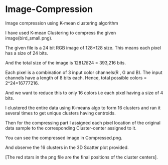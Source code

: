 # Image-Compression 
Image compression using K-mean clustering algorithm

I have used K-mean Clustering to compress the given image(bird_small.png).

The given file is a 24 bit RGB image of 128*128 size. This means each pixel has a size of 24 bits. 

And the total size of the image is 128*128*24 = 393,216 bits. 

Each pixel is a combination of 3 input color channels(R , G and B). The input channels have a length of 
8 bits each.
Hence, total possible colors = 2^24=16777216.

And we want to reduce this to only 16 colors i.e each pixel having a size of 4 bits.

I clustered the entire data using K-means algo to form 16 clusters and ran it several times to get unique clusters having
centroids.

Then for the compressing part I assigned each pixel location of the original data sample to the corresponding Cluster-center
assigned to it.

You can see the compressed image in Compressed.png.

And observe the 16 clusters in the 3D Scatter plot provided.

[The red stars in the png file are the final positions of the cluster centers].
